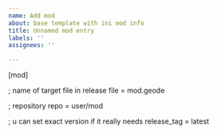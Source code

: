 ```yaml
---
name: Add mod
about: base template with ini mod info
title: Unnamed mod entry
labels: ''
assignees: ''

---
```


[mod]

; name of target file in release
file = mod.geode

; repository
repo = user/mod

; u can set exact version if it really needs
release_tag = latest
